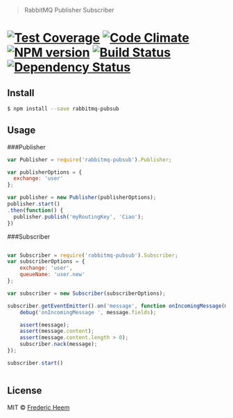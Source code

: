 

> RabbitMQ Publisher Subscriber

# [![Test Coverage](https://codeclimate.com/github/FredericHeem/rabbitmq-pubsub/badges/coverage.svg)](https://codeclimate.com/github/FredericHeem/rabbitmq-pubsub/coverage) [![Code Climate](https://codeclimate.com/github/FredericHeem/rabbitmq-pubsub/badges/gpa.svg)](https://codeclimate.com/github/FredericHeem/rabbitmq-pubsub)  [![NPM version][npm-image]][npm-url] [![Build Status][travis-image]][travis-url] [![Dependency Status][daviddm-image]][daviddm-url]

## Install

```sh
$ npm install --save rabbitmq-pubsub
```


## Usage
###Publisher
```js
var Publisher = require('rabbitmq-pubsub').Publisher;

var publisherOptions = {
  exchange: 'user'
};

var publisher = new Publisher(publisherOptions);
publisher.start()
.then(function() {
  publisher.publish('myRoutingKey', 'Ciao');
})


```

###Subscriber
```js

var Subscriber = require('rabbitmq-pubsub').Subscriber;
var subscriberOptions = {
	exchange: 'user',
	queueName: 'user.new'
};

var subscriber = new Subscriber(subscriberOptions);

subscriber.getEventEmitter().on('message', function onIncomingMessage(message) {
	debug('onIncomingMessage ', message.fields);

	assert(message);
	assert(message.content);
	assert(message.content.length > 0);
	subscriber.nack(message);
});

subscriber.start()



```

## License

MIT © [Frederic Heem](https://github.com/FredericHeem)


[npm-image]: https://badge.fury.io/js/rabbitmq-pubsub.svg
[npm-url]: https://npmjs.org/package/rabbitmq-pubsub
[travis-image]: https://travis-ci.org/FredericHeem/rabbitmq-pubsub.svg?branch=master
[travis-url]: https://travis-ci.org/FredericHeem/rabbitmq-pubsub
[daviddm-image]: https://david-dm.org/FredericHeem/rabbitmq-pubsub.svg?theme=shields.io
[daviddm-url]: https://david-dm.org/FredericHeem/rabbitmq-pubsub

